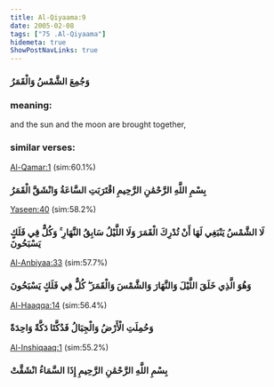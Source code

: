 ```yaml
---
title: Al-Qiyaama:9
date: 2005-02-08
tags: ["75 .Al-Qiyaama"]
hidemeta: true 
ShowPostNavLinks: true 
---
```

### وَجُمِعَ الشَّمْسُ وَالْقَمَرُ
### meaning: 
and the sun and the moon are brought together,
### similar verses: 

[Al-Qamar:1](/54/1) (sim:60.1%)

### بِسْمِ اللَّهِ الرَّحْمَٰنِ الرَّحِيمِ اقْتَرَبَتِ السَّاعَةُ وَانْشَقَّ الْقَمَرُ

[Yaseen:40](/36/40) (sim:58.2%)

### لَا الشَّمْسُ يَنْبَغِي لَهَا أَنْ تُدْرِكَ الْقَمَرَ وَلَا اللَّيْلُ سَابِقُ النَّهَارِ ۚ وَكُلٌّ فِي فَلَكٍ يَسْبَحُونَ

[Al-Anbiyaa:33](/21/33) (sim:57.7%)

### وَهُوَ الَّذِي خَلَقَ اللَّيْلَ وَالنَّهَارَ وَالشَّمْسَ وَالْقَمَرَ ۖ كُلٌّ فِي فَلَكٍ يَسْبَحُونَ

[Al-Haaqqa:14](/69/14) (sim:56.4%)

### وَحُمِلَتِ الْأَرْضُ وَالْجِبَالُ فَدُكَّتَا دَكَّةً وَاحِدَةً

[Al-Inshiqaaq:1](/84/1) (sim:55.2%)

### بِسْمِ اللَّهِ الرَّحْمَٰنِ الرَّحِيمِ إِذَا السَّمَاءُ انْشَقَّتْ
